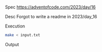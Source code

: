 Spec https://adventofcode.com/2023/day/16

Desc Forgot to write a readme in 2023/day_16

Execution

```bash
make < input.txt
```

Output

```
```

